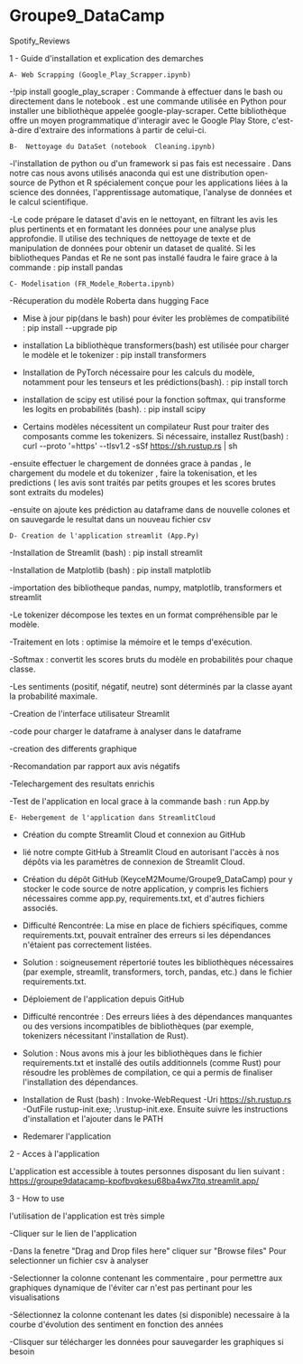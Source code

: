 # Groupe9_DataCamp
Spotify_Reviews

1 - Guide d'installation et explication des demarches 

    A- Web Scrapping (Google_Play_Scrapper.ipynb)
    
 -!pip install google_play_scraper : Commande à effectuer dans le bash ou directement dans le notebook . 
est une commande utilisée en Python pour installer une bibliothèque appelée google-play-scraper. Cette bibliothèque offre un moyen programmatique d'interagir avec le Google Play Store, c'est-à-dire d'extraire des informations à partir de celui-ci.



    B-  Nettoyage du DataSet (notebook  Cleaning.ipynb)
    
  -l'installation de python ou d'un framework si pas fais est necessaire . Dans notre cas nous avons utilisés anaconda qui est une distribution open-source de Python et R spécialement conçue pour les applications liées à la science des données, l'apprentissage automatique, l'analyse de données et le calcul scientifique.
  
  -Le code prépare le dataset d'avis en le nettoyant, en filtrant les avis les plus pertinents et en formatant les données pour une analyse plus approfondie. Il utilise des techniques de nettoyage de texte et de manipulation de données pour obtenir un dataset de qualité. Si les bibliotheques Pandas et Re ne sont pas installé faudra le faire grace à la commande : pip install pandas 


    C- Modelisation (FR_Modele_Roberta.ipynb) 
    
  -Récuperation du modèle Roberta dans hugging Face 

  - Mise à jour pip(dans le bash)  pour éviter les problèmes de compatibilité : pip install --upgrade pip

  - installation La bibliothèque transformers(bash) est utilisée pour charger le modèle et le tokenizer : pip install transformers

  - Installation de PyTorch nécessaire pour les calculs du modèle, notamment pour les tenseurs et les prédictions(bash). : pip install torch

  - installation de scipy est utilisé pour la fonction softmax, qui transforme les logits en probabilités (bash). : pip install scipy

  - Certains modèles nécessitent un compilateur Rust pour traiter des composants comme les tokenizers. Si nécessaire, installez Rust(bash) : curl --proto '=https' --tlsv1.2 -sSf https://sh.rustup.rs | sh

  -ensuite effectuer le chargement de données grace à pandas , le chargement du modele et du tokenizer , faire la tokenisation, et les predictions ( les avis sont traités par petits groupes et les scores brutes sont extraits du modeles) 

  -ensuite on ajoute kes prédiction au dataframe dans de nouvelle colones et on sauvegarde le resultat dans un nouveau fichier csv


    D- Creation de l'application streamlit (App.Py) 

  -Installation de Streamlit (bash) : pip install streamlit 

  -Installation de Matplotlib (bash) : pip install matplotlib 

  -importation des bibliotheque pandas, numpy, matplotlib, transformers et streamlit 

  -Le tokenizer décompose les textes en un format compréhensible par le modèle.

  -Traitement en lots : optimise la mémoire et le temps d'exécution.

  -Softmax : convertit les scores bruts du modèle en probabilités pour chaque classe.

  -Les sentiments (positif, négatif, neutre) sont déterminés par la classe ayant la probabilité maximale.

  -Creation de l'interface utilisateur Streamlit 

  -code pour charger le dataframe à analyser dans le dataframe 

  -creation des differents graphique 

  -Recomandation par rapport aux avis négatifs 

  -Telechargement des resultats enrichis 

  -Test de l'application en local grace à la commande bash : run App.by


    E- Hebergement de l'application dans StreamlitCloud 

  - Création du compte Streamlit Cloud et connexion au GitHub

  - lié notre compte GitHub à Streamlit Cloud en autorisant l'accès à nos dépôts via les paramètres de connexion de Streamlit Cloud.

  - Création du dépôt GitHub (KeyceM2Moume/Groupe9_DataCamp) pour y stocker le code source de notre application, y compris les fichiers nécessaires comme app.py, requirements.txt, et d'autres fichiers associés. 

  - Difficulté Rencontrée: La mise en place de fichiers spécifiques, comme requirements.txt, pouvait entraîner des erreurs si les dépendances n'étaient pas correctement listées.

  - Solution : soigneusement répertorié toutes les bibliothèques nécessaires (par exemple, streamlit, transformers, torch, pandas, etc.) dans le fichier requirements.txt.

  - Déploiement de l'application depuis GitHub

  - Difficulté rencontrée : Des erreurs liées à des dépendances manquantes ou des versions incompatibles de bibliothèques (par exemple, tokenizers nécessitant l'installation de Rust).

  - Solution : Nous avons mis à jour les bibliothèques dans le fichier requirements.txt et installé des outils additionnels (comme Rust) pour résoudre les problèmes de compilation, ce qui a permis de finaliser l'installation des dépendances.

  - Installation de Rust (bash) : Invoke-WebRequest -Uri https://sh.rustup.rs -OutFile rustup-init.exe; .\rustup-init.exe. Ensuite suivre les instructions d'installation et l'ajouter dans le PATH

  - Redemarer l'application 


2 - Acces à l'application 

  L'application est accessible à toutes personnes disposant du lien suivant :  https://groupe9datacamp-kpofbvqkesu68ba4wx7ltq.streamlit.app/


3 - How to use 

  l'utilisation de l'application est très simple 

-Cliquer sur le lien de l'application 

-Dans la fenetre "Drag and Drop files here" cliquer sur "Browse files" Pour selectionner un fichier csv à analyser 

-Selectionner la colonne contenant les commentaire , pour permettre aux graphiques dynamique de l'éviter car n'est pas pertinant pour les visualisations 

-Sélectionnez la colonne contenant les dates (si disponible) necessaire à la courbe d'évolution des sentiment en fonction des années 

-Clisquer sur télécharger les données pour sauvegarder les graphiques si besoin 
  



    

  

  

  
